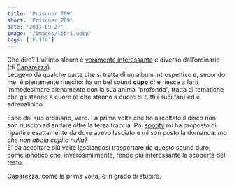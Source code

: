 ```yaml
---
title: 'Prisoner 709'
short: 'Prisoner 709'
date: '2017-09-27'
image: '/images/libri.webp'
tags: ['Fuffa']
---
```


Che dire? L’ultimo album è <span style="text-decoration: underline;">veramente interessante</span> e diverso dall’ordinario (di [Caparezza](https://www.caparezza.com)).  
Leggevo da qualche parte che si tratta di un album introspettivo e, secondo me, è pienamente riuscito: ha un bel sound **cupo** che riesce a farti immedesimare pienamente con la sua anima “profonda”, tratta di tematiche che gli stanno a cuore (e che stanno a cuore di tutti i suoi fan) ed è adrenalinico.

Esce dal suo ordinario, vero. La prima volta che ho ascoltato il disco non son riuscito ad andare oltre la terza traccia. Poi [spotify](https://open.spotify.com/album/6uzhgbqnPaQl4LxBKhOiet) mi ha proposto di ripartire esattamente da dove avevo lasciato e mi son posto la domanda: *ma che non abbia capito nulla?*  
E’ da ascoltare più volte lasciandosi trasportare da questo sound duro, come ipnotico che, inverosimilmente, rende più interessante la scoperta del testo.

[Caparezza](https://www.caparezza.com), come la prima volta, è in grado di stupire.